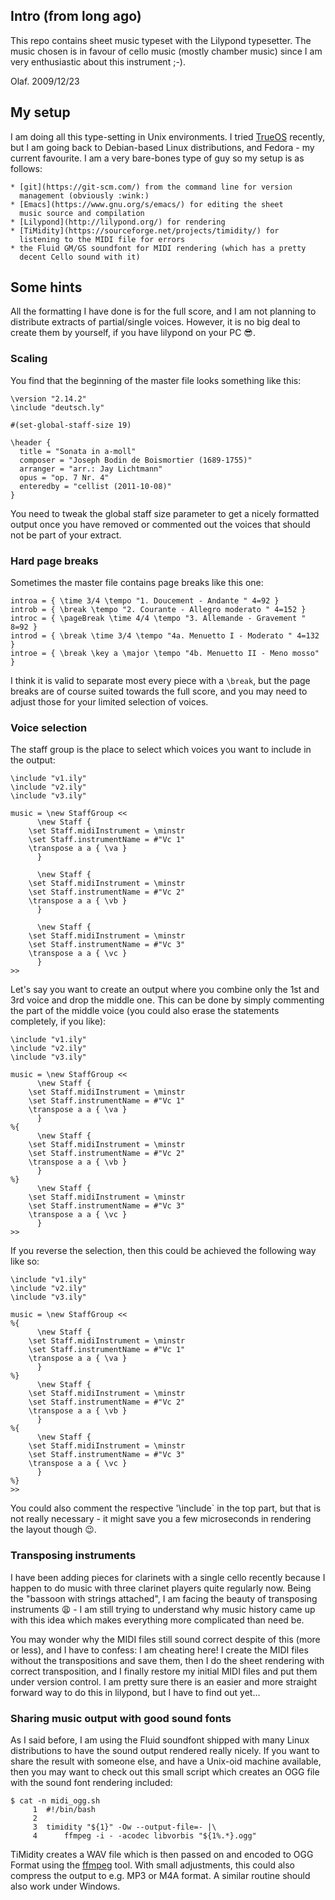 ## Intro (from long ago)

This repo contains sheet music typeset with the Lilypond typesetter.
The music chosen is in favour of cello music (mostly chamber music)
since I am very enthusiastic about this instrument ;-).

Olaf. 2009/12/23

## My setup

I am doing all this type-setting in Unix environments. I tried
[TrueOS](https://www.trueos.org/) recently, but I am going back to
Debian-based Linux distributions, and Fedora - my current favourite. I
am a very bare-bones type of guy so my setup is as follows:

	* [git](https://git-scm.com/) from the command line for version
      management (obviously :wink:)
	* [Emacs](https://www.gnu.org/s/emacs/) for editing the sheet
	  music source and compilation
	* [Lilypond](http://lilypond.org/) for rendering
	* [TiMidity](https://sourceforge.net/projects/timidity/) for
	  listening to the MIDI file for errors
	* the Fluid GM/GS soundfont for MIDI rendering (which has a pretty
      decent Cello sound with it)

## Some hints

All the formatting I have done is for the full score, and I am not
planning to distribute extracts of partial/single voices. However, it
is no big deal to create them by yourself, if you have lilypond on
your PC :sunglasses:.

### Scaling

You find that the beginning of the master file looks something like
this:

    \version "2.14.2"
    \include "deutsch.ly"
    
    #(set-global-staff-size 19)
    
    \header {
      title = "Sonata in a-moll"
      composer = "Joseph Bodin de Boismortier (1689-1755)"
      arranger = "arr.: Jay Lichtmann"
      opus = "op. 7 Nr. 4"
      enteredby = "cellist (2011-10-08)"
    }

You need to tweak the global staff size parameter to get a nicely
formatted output once you have removed or commented out the voices
that should not be part of your extract.

### Hard page breaks

Sometimes the master file contains page breaks like this one:

    introa = { \time 3/4 \tempo "1. Doucement - Andante " 4=92 }
    introb = { \break \tempo "2. Courante - Allegro moderato " 4=152 }
    introc = { \pageBreak \time 4/4 \tempo "3. Allemande - Gravement " 8=92 }
    introd = { \break \time 3/4 \tempo "4a. Menuetto I - Moderato " 4=132 }
    introe = { \break \key a \major \tempo "4b. Menuetto II - Meno mosso" }

I think it is valid to separate most every piece with a `\break`, but
the page breaks are of course suited towards the full score, and you
may need to adjust those for your limited selection of voices.

### Voice selection

The staff group is the place to select which voices you want to
include in the output:

    \include "v1.ily"
    \include "v2.ily"
    \include "v3.ily"
    
    music = \new StaffGroup <<
          \new Staff {
    	\set Staff.midiInstrument = \minstr
    	\set Staff.instrumentName = #"Vc 1"
    	\transpose a a { \va }
          }
    
          \new Staff {
    	\set Staff.midiInstrument = \minstr
    	\set Staff.instrumentName = #"Vc 2"
    	\transpose a a { \vb }
          }
    
          \new Staff {
    	\set Staff.midiInstrument = \minstr
    	\set Staff.instrumentName = #"Vc 3"
    	\transpose a a { \vc }
          }
    >>

Let's say you want to create an output where you combine only the 1st
and 3rd voice and drop the middle one. This can be done by simply
commenting the part of the middle voice (you could also erase the
statements completely, if you like):

    \include "v1.ily"
    \include "v2.ily"
    \include "v3.ily"
    
    music = \new StaffGroup <<
          \new Staff {
    	\set Staff.midiInstrument = \minstr
    	\set Staff.instrumentName = #"Vc 1"
    	\transpose a a { \va }
          }
    %{
          \new Staff {
    	\set Staff.midiInstrument = \minstr
    	\set Staff.instrumentName = #"Vc 2"
    	\transpose a a { \vb }
          }
    %}
          \new Staff {
    	\set Staff.midiInstrument = \minstr
    	\set Staff.instrumentName = #"Vc 3"
    	\transpose a a { \vc }
          }
    >>

If you reverse the selection, then this could be achieved the
following way like so:

    \include "v1.ily"
    \include "v2.ily"
    \include "v3.ily"
    
    music = \new StaffGroup <<
	%{
          \new Staff {
    	\set Staff.midiInstrument = \minstr
    	\set Staff.instrumentName = #"Vc 1"
    	\transpose a a { \va }
          }
    %}
          \new Staff {
    	\set Staff.midiInstrument = \minstr
    	\set Staff.instrumentName = #"Vc 2"
    	\transpose a a { \vb }
          }
    %{
          \new Staff {
    	\set Staff.midiInstrument = \minstr
    	\set Staff.instrumentName = #"Vc 3"
    	\transpose a a { \vc }
          }
    %}
    >>

You could also comment the respective '\include` in the top part, but
that is not really necessary - it might save you a few microseconds in
rendering the layout though :wink:.

### Transposing instruments

I have been adding pieces for clarinets with a single cello recently
because I happen to do music with three clarinet players quite
regularly now. Being the "bassoon with strings attached", I am facing
the beauty of transposing instruments :weary: - I am still trying to
understand why music history came up with this idea which makes
everything more complicated than need be.

You may wonder why the MIDI files still sound correct despite of this
(more or less), and I have to confess: I am cheating here! I create
the MIDI files without the transpositions and save them, then I do the
sheet rendering with correct transposition, and I finally restore my
initial MIDI files and put them under version control. I am pretty
sure there is an easier and more straight forward way to do this in
lilypond, but I have to find out yet...

### Sharing music output with good sound fonts

As I said before, I am using the Fluid soundfont shipped with many
Linux distributions to have the sound output rendered really nicely. If you want to share the result with someone else, and have a Unix-oid machine available, then you may want to check out this small script which creates an OGG file with the sound font rendering included:

    $ cat -n midi_ogg.sh
         1	#!/bin/bash
         2	
         3	timidity "${1}" -Ow --output-file=- |\
         4	    ffmpeg -i - -acodec libvorbis "${1%.*}.ogg"

TiMidity creates a WAV file which is then passed on and encoded to OGG
Format using the [ffmpeg](https://www.ffmpeg.org/) tool. With small
adjustments, this could also compress the output to e.g. MP3 or M4A
format. A similar routine should also work under Windows.

